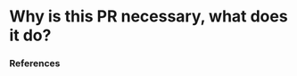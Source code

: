 # Why is this PR necessary, what does it do?
<!-- A description explaining the purpose of this PR -->

### References
<!-- The link to the Notion card or any other resource that can bring context to the PR -->